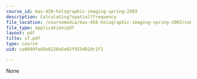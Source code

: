 ```yaml
---
course_id: mas-450-holographic-imaging-spring-2003
description: Calculating?spatial?frequency
file_location: /coursemedia/mas-450-holographic-imaging-spring-2003/ca6849fad5e6220a5e62f925d02dc1f1_sf.pdf
file_type: application/pdf
layout: pdf
title: sf.pdf
type: course
uid: ca6849fad5e6220a5e62f925d02dc1f1

---
```

None